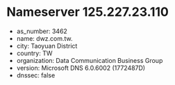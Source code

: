# Nameserver 125.227.23.110

* as_number: 3462
* name: dwz.com.tw.
* city: Taoyuan District
* country: TW
* organization: Data Communication Business Group
* version: Microsoft DNS 6.0.6002 (1772487D)
* dnssec: false
